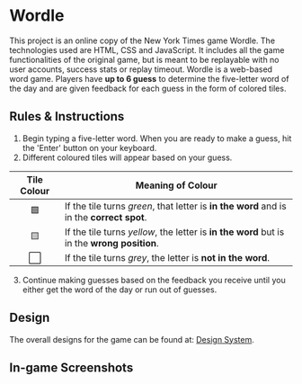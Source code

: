 # Wordle

This project is an online copy of the New York Times game Wordle. The technologies used are HTML, CSS and JavaScript. It includes all the game functionalities of the original game, but is meant to be replayable with no user accounts, success stats or replay timeout.
Wordle is a web-based word game. Players have **up to 6 guess** to determine the five-letter word of the day and are given feedback for each guess in the form of colored tiles.

## Rules & Instructions

1. Begin typing a five-letter word. When you are ready to make a guess, hit the 'Enter' button on your keyboard.
2. Different coloured tiles will appear based on your guess.

| Tile Colour | Meaning of Colour
| :---: | ---
| 🟩 | If the tile turns *green*, that letter is **in the word** and is in the **correct spot**. 
| 🟨    | If the tile turns *yellow*, the letter is **in the word** but is in the **wrong position**. 
| ⬜ | If the tile turns *grey*, the letter is **not in the word**.
3. Continue making guesses based on the feedback you receive until you either get the word of the day or  run out of guesses.

## Design

The overall designs for the game can be found at: [Design System](docs/design_system.md).

## In-game Screenshots
